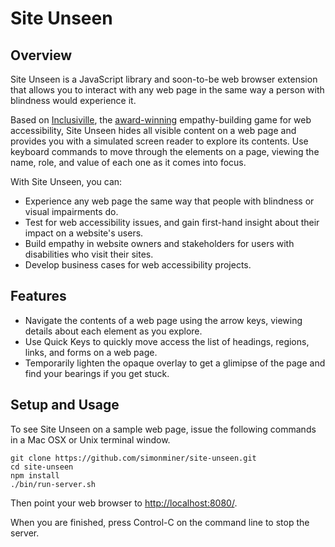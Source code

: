 # Site Unseen

## Overview

Site Unseen is a JavaScript library and soon-to-be web browser extension that allows you to interact with any web page in the same way a person with blindness would experience it. 

Based on [Inclusiville](https://inclusiville.com/), the [award-winning](https://www.deque.com/blog/deque-hosts-first-virtual-axe-hackathon/) empathy-building game for web accessibility, Site Unseen hides all visible content on a web page and provides you with a simulated screen reader to explore its contents. Use keyboard commands to move through the elements on a page, viewing the name, role, and value of each one as it comes into focus.

With Site Unseen, you can:

* Experience any web page the same way that people with blindness or visual impairments do.
* Test for web accessibility issues, and gain first-hand insight about their impact on a website's users.
* Build empathy in website owners and stakeholders for users with disabilities who visit their sites.
* Develop business cases for web accessibility projects.

## Features

* Navigate the contents of a web page using the arrow keys, viewing details about each element as you explore.
* Use Quick Keys to quickly move access the list of headings, regions, links, and forms on a web page.
* Temporarily lighten the opaque overlay to get a glimipse of the page and find your bearings if you get stuck.

## Setup and Usage

To see Site Unseen on a sample web page, issue the following commands in a Mac OSX or Unix terminal window.

```
git clone https://github.com/simonminer/site-unseen.git
cd site-unseen
npm install
./bin/run-server.sh
```

Then point your web browser to [http://localhost:8080/](http://localhost:8080/).

When you are finished, press Control-C on the command line to stop the server.


